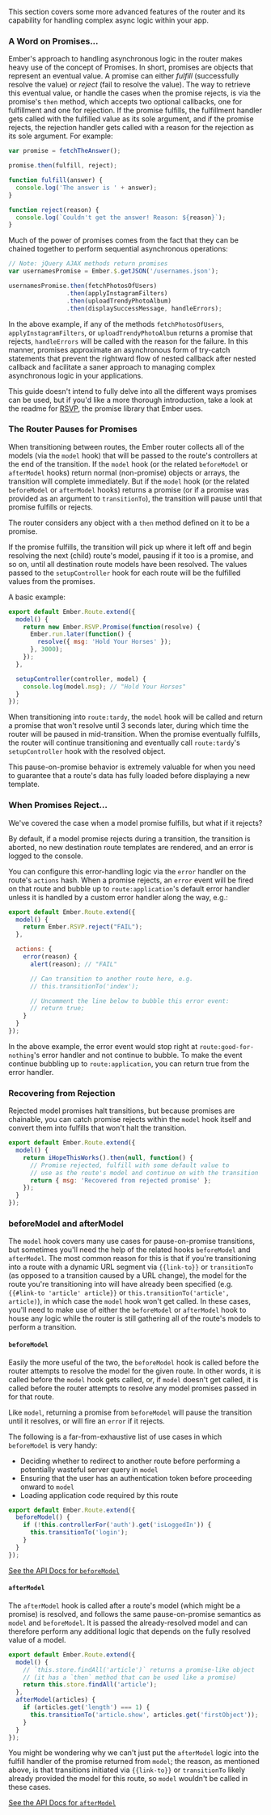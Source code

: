 This section covers some more advanced features of the router and its
capability for handling complex async logic within your app.

### A Word on Promises...

Ember's approach to handling asynchronous logic in the router makes
heavy use of the concept of Promises. In short, promises are objects that
represent an eventual value. A promise can either _fulfill_
(successfully resolve the value) or _reject_ (fail to resolve the
value). The way to retrieve this eventual value, or handle the cases
when the promise rejects, is via the promise's `then` method, which
accepts two optional callbacks, one for fulfillment and one for
rejection. If the promise fulfills, the fulfillment handler gets called
with the fulfilled value as its sole argument, and if the promise rejects,
the rejection handler gets called with a reason for the rejection as its
sole argument. For example:

```js
var promise = fetchTheAnswer();

promise.then(fulfill, reject);

function fulfill(answer) {
  console.log('The answer is ' + answer);
}

function reject(reason) {
  console.log(`Couldn't get the answer! Reason: ${reason}`);
}
```

Much of the power of promises comes from the fact that they can be
chained together to perform sequential asynchronous operations:

```js
// Note: jQuery AJAX methods return promises
var usernamesPromise = Ember.$.getJSON('/usernames.json');

usernamesPromise.then(fetchPhotosOfUsers)
                .then(applyInstagramFilters)
                .then(uploadTrendyPhotoAlbum)
                .then(displaySuccessMessage, handleErrors);
```

In the above example, if any of the methods
`fetchPhotosOfUsers`, `applyInstagramFilters`, or
`uploadTrendyPhotoAlbum` returns a promise that rejects,
`handleErrors` will be called with
the reason for the failure. In this manner, promises approximate an
asynchronous form of try-catch statements that prevent the rightward
flow of nested callback after nested callback and facilitate a saner
approach to managing complex asynchronous logic in your applications.

This guide doesn't intend to fully delve into all the different ways
promises can be used, but if you'd like a more thorough introduction,
take a look at the readme for [RSVP](https://github.com/tildeio/rsvp.js),
the promise library that Ember uses.

### The Router Pauses for Promises

When transitioning between routes, the Ember router collects all of the
models (via the `model` hook) that will be passed to the route's
controllers at the end of the transition. If the `model` hook (or the related
`beforeModel` or `afterModel` hooks) return normal (non-promise) objects or
arrays, the transition will complete immediately. But if the `model` hook
(or the related `beforeModel` or `afterModel` hooks) returns a promise (or
if a promise was provided as an argument to `transitionTo`), the transition
will pause until that promise fulfills or rejects.

The router considers any object with a `then` method
defined on it to be a promise.

If the promise fulfills, the transition will pick up where it left off and
begin resolving the next (child) route's model, pausing if it too is a
promise, and so on, until all destination route models have been
resolved. The values passed to the `setupController` hook for each route
will be the fulfilled values from the promises.

A basic example:

```app/routes/tardy.js
export default Ember.Route.extend({
  model() {
    return new Ember.RSVP.Promise(function(resolve) {
      Ember.run.later(function() {
        resolve({ msg: 'Hold Your Horses' });
      }, 3000);
    });
  },

  setupController(controller, model) {
    console.log(model.msg); // "Hold Your Horses"
  }
});
```

When transitioning into `route:tardy`, the `model` hook will be called and
return a promise that won't resolve until 3 seconds later, during which time
the router will be paused in mid-transition. When the promise eventually
fulfills, the router will continue transitioning and eventually call
`route:tardy`'s `setupController` hook with the resolved object.

This pause-on-promise behavior is extremely valuable for when you need
to guarantee that a route's data has fully loaded before displaying a
new template.

### When Promises Reject...

We've covered the case when a model promise fulfills, but what if it rejects?

By default, if a model promise rejects during a transition, the transition is
aborted, no new destination route templates are rendered, and an error
is logged to the console.

You can configure this error-handling logic via the `error` handler on
the route's `actions` hash. When a promise rejects, an `error` event
will be fired on that route and bubble up to `route:application`'s
default error handler unless it is handled by a custom error handler
along the way, e.g.:

```app/routes/good-for-nothing.js
export default Ember.Route.extend({
  model() {
    return Ember.RSVP.reject("FAIL");
  },

  actions: {
    error(reason) {
      alert(reason); // "FAIL"

      // Can transition to another route here, e.g.
      // this.transitionTo('index');

      // Uncomment the line below to bubble this error event:
      // return true;
    }
  }
});
```

In the above example, the error event would stop right at
`route:good-for-nothing`'s error handler and not continue to bubble. To
make the event continue bubbling up to `route:application`, you can
return true from the error handler.

### Recovering from Rejection

Rejected model promises halt transitions, but because promises are chainable,
you can catch promise rejects within the `model` hook itself and convert
them into fulfills that won't halt the transition.

```app/routes/funky.js
export default Ember.Route.extend({
  model() {
    return iHopeThisWorks().then(null, function() {
      // Promise rejected, fulfill with some default value to
      // use as the route's model and continue on with the transition
      return { msg: 'Recovered from rejected promise' };
    });
  }
});
```

### beforeModel and afterModel

The `model` hook covers many use cases for pause-on-promise transitions,
but sometimes you'll need the help of the related hooks `beforeModel`
and `afterModel`. The most common reason for this is that if you're
transitioning into a route with a dynamic URL segment via `{{link-to}}` or
`transitionTo` (as opposed to a transition caused by a URL change),
the model for the route you're transitioning into will have already been
specified (e.g. `{{#link-to 'article' article}}` or
`this.transitionTo('article', article)`), in which case the `model` hook
won't get called. In these cases, you'll need to make use of either
the `beforeModel` or `afterModel` hook to house any logic while the
router is still gathering all of the route's models to perform a
transition.

#### `beforeModel`

Easily the more useful of the two, the `beforeModel` hook is called
before the router attempts to resolve the model for the given route. In
other words, it is called before the `model` hook gets called, or, if
`model` doesn't get called, it is called before the router attempts to
resolve any model promises passed in for that route.

Like `model`, returning a promise from `beforeModel` will pause the
transition until it resolves, or will fire an `error` if it rejects.

The following is a far-from-exhaustive list of use cases in which
`beforeModel` is very handy:

- Deciding whether to redirect to another route before performing a
  potentially wasteful server query in `model`
- Ensuring that the user has an authentication token before proceeding
  onward to `model`
- Loading application code required by this route

```app/routes/secret-articles.js
export default Ember.Route.extend({
  beforeModel() {
    if (!this.controllerFor('auth').get('isLoggedIn')) {
      this.transitionTo('login');
    }
  }
});
```

[See the API Docs for `beforeModel`](http://emberjs.com/api/classes/Ember.Route.html#method_beforeModel)

#### `afterModel`

The `afterModel` hook is called after a route's model (which might be a
promise) is resolved, and follows the same pause-on-promise semantics as
`model` and `beforeModel`. It is passed the already-resolved model
and can therefore perform any additional logic that
depends on the fully resolved value of a model.

```app/routes/articles.js
export default Ember.Route.extend({
  model() {
    // `this.store.findAll('article')` returns a promise-like object
    // (it has a `then` method that can be used like a promise)
    return this.store.findAll('article');
  },
  afterModel(articles) {
    if (articles.get('length') === 1) {
      this.transitionTo('article.show', articles.get('firstObject'));
    }
  }
});
```

You might be wondering why we can't just put the `afterModel` logic
into the fulfill handler of the promise returned from `model`; the
reason, as mentioned above, is that transitions initiated
via `{{link-to}}` or `transitionTo` likely already provided the
model for this route, so `model` wouldn't be called in these cases.

[See the API Docs for `afterModel`](http://emberjs.com/api/classes/Ember.Route.html#method_afterModel)
